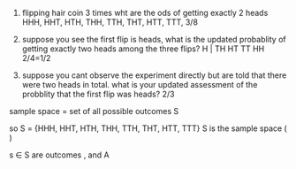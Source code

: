 1) flipping hair coin 3 times wht are the ods of getting exactly 2 heads
HHH, HHT, HTH, THH, TTH, THT, HTT, TTT, 
3/8 

2) suppose you see the first flip is heads, what is the updated probablity of getting exactly two heads among the three flips?
H |  TH  HT TT HH
2/4=1/2

3) suppose you cant observe the experiment directly but are told that there were two heads in total. what is your updated assessment of the probblity that the first flip was heads?
2/3 


sample space = set of all possible outcomes S


so S = {HHH, HHT, HTH, THH, TTH, THT, HTT, TTT}
S is the sample space (
)

s ∈ S are outcomes , and A 